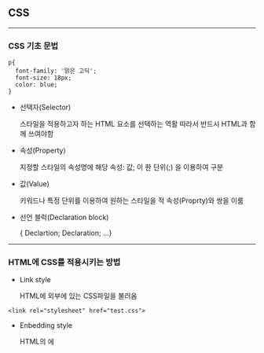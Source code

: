 ## CSS

---

### CSS 기초 문법

```
p{
  font-family: '맑은 고딕';
  font-size: 18px;
  color: blue;
}
```

- 선택자(Selector)

  스타일을 적용하고자 하는 HTML 요소를 선택하는 역활 따라서 반드시 HTML과 함께 쓰여야함

- 속성(Property)

  지정할 스타일의 속성명에 해당 속성: 값; 이 한 단위(;) 을 이용하여 구분

- 값(Value)

  키워드나 특정 단위를 이용하여 원하는 스타일을 적 속성(Proprty)와 쌍을 이룸

- 선언 블럭(Declaration block)

  { Declartion; Declaration; ...}

---

### HTML에 CSS를 적용시키는 방법

- Link style

  HTML에 외부에 있는 CSS파일을 불러옴

```
<link rel="stylesheet" href="test.css">
```

- Enbedding style

  HTML의 에 <style>를 이용하여 CSS를 작성

```
<style>
  h1 {color: red;}
</style>
```

- Inline style

  HTML요소에서 attribute를 이용해 CSS작성 

```
<h1 style="color : red;">123</h1>
```